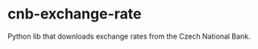 cnb-exchange-rate
=================

Python lib that downloads exchange rates from the Czech National Bank. 
